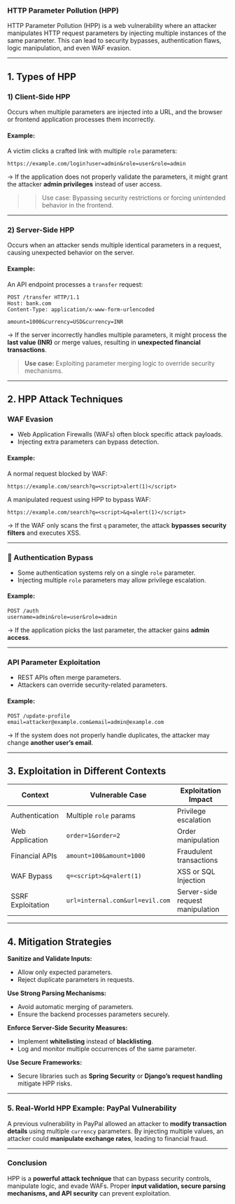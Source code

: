 ### HTTP Parameter Pollution (HPP)
HTTP Parameter Pollution (HPP) is a web vulnerability where an attacker manipulates HTTP request parameters by injecting multiple instances of the same parameter. This can lead to security bypasses, authentication flaws, logic manipulation, and even WAF evasion.  

---

## 1. Types of HPP  

### 1️) Client-Side HPP  
Occurs when multiple parameters are injected into a URL, and the browser or frontend application processes them incorrectly.  

#### Example:  
A victim clicks a crafted link with multiple `role` parameters:  
```
https://example.com/login?user=admin&role=user&role=admin
```
-> If the application does not properly validate the parameters, it might grant the attacker **admin privileges** instead of user access.  

 >> Use case: Bypassing security restrictions or forcing unintended behavior in the frontend.

---

### **2️) Server-Side HPP**  
Occurs when an attacker sends multiple identical parameters in a request, causing unexpected behavior on the server.  

#### **Example:**  
An API endpoint processes a `transfer` request:  
```
POST /transfer HTTP/1.1  
Host: bank.com  
Content-Type: application/x-www-form-urlencoded  

amount=1000&currency=USD&currency=INR
```
-> If the server incorrectly handles multiple parameters, it might process the **last value (INR)** or merge values, resulting in **unexpected financial transactions**.  

 >**Use case:** Exploiting parameter merging logic to override security mechanisms.

---

## **2. HPP Attack Techniques**  

### WAF Evasion
- Web Application Firewalls (WAFs) often block specific attack payloads.
- Injecting extra parameters can bypass detection.  

#### **Example:**  
A normal request blocked by WAF:
```
https://example.com/search?q=<script>alert(1)</script>
```
A manipulated request using HPP to bypass WAF:
```
https://example.com/search?q=<script>&q=alert(1)</script>
```
-> If the WAF only scans the first `q` parameter, the attack **bypasses security filters** and executes XSS.  

---

### **🔹 Authentication Bypass**
- Some authentication systems rely on a single `role` parameter.
- Injecting multiple `role` parameters may allow privilege escalation.  

#### **Example:**  
```
POST /auth  
username=admin&role=user&role=admin
```
-> If the application picks the last parameter, the attacker gains **admin access**.

---

### API Parameter Exploitation
- REST APIs often merge parameters.
- Attackers can override security-related parameters.  

#### **Example:**  
```
POST /update-profile  
email=attacker@example.com&email=admin@example.com
```
-> If the system does not properly handle duplicates, the attacker may change **another user’s email**.

---

## **3. Exploitation in Different Contexts**  

| **Context**         | **Vulnerable Case** | **Exploitation Impact** |
|----------------------|---------------------|-------------------------|
| Authentication       | Multiple `role` params | Privilege escalation |
| Web Application      | `order=1&order=2` | Order manipulation |
| Financial APIs       | `amount=100&amount=1000` | Fraudulent transactions |
| WAF Bypass          | `q=<script>&q=alert(1)` | XSS or SQL Injection |
| SSRF Exploitation   | `url=internal.com&url=evil.com` | Server-side request manipulation |

---

## **4. Mitigation Strategies**  

 **Sanitize and Validate Inputs:**  
- Allow only expected parameters.  
- Reject duplicate parameters in requests.  

 **Use Strong Parsing Mechanisms:**  
- Avoid automatic merging of parameters.  
- Ensure the backend processes parameters securely.  

 **Enforce Server-Side Security Measures:**  
- Implement **whitelisting** instead of **blacklisting**.  
- Log and monitor multiple occurrences of the same parameter.  

 **Use Secure Frameworks:**  
- Secure libraries such as **Spring Security** or **Django’s request handling** mitigate HPP risks.  

---

### **5. Real-World HPP Example: PayPal Vulnerability**  
A previous vulnerability in PayPal allowed an attacker to **modify transaction details** using multiple `currency` parameters. By injecting multiple values, an attacker could **manipulate exchange rates**, leading to financial fraud.  

---

### **Conclusion**  
HPP is a **powerful attack technique** that can bypass security controls, manipulate logic, and evade WAFs. Proper **input validation, secure parsing mechanisms, and API security** can prevent exploitation.  
